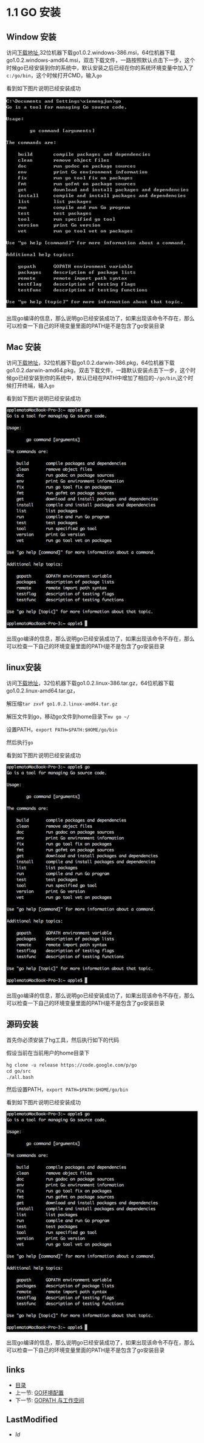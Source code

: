 # 1.1 GO 安装

## Window 安装
    
  访问[下载地址][downlink],32位机器下载go1.0.2.windows-386.msi，64位机器下载go1.0.2.windows-amd64.msi，双击下载文件，一路按照默认点击下一步，这个时候go已经安装到你的系统中，默认安装之后已经在你的系统环境变量中加入了`c:/go/bin`，这个时候打开CMD，输入`go`
  
  看到如下图片说明已经安装成功

  ![](images/1.1.cmd.png?raw=true)
 
  出现go编译的信息，那么说明go已经安装成功了，如果出现该命令不存在，那么可以检查一下自己的环境变量里面的PATH是不是包含了go安装目录

## Mac 安装

  访问[下载地址][downlink]，32位机器下载go1.0.2.darwin-386.pkg，64位机器下载go1.0.2.darwin-amd64.pkg，双击下载文件，一路默认安装点击下一步，这个时候go已经安装到你的系统中，默认已经在PATH中增加了相应的`~/go/bin`,这个时候打开终端，输入`go`

  看到如下图片说明已经安装成功

  ![](images/1.1.mac.png?raw=true)

  出现go编译的信息，那么说明go已经安装成功了，如果出现该命令不存在，那么可以检查一下自己的环境变量里面的PATH是不是包含了go安装目录

## linux安装
  访问[下载地址][downlink]，32位机器下载go1.0.2.linux-386.tar.gz，64位机器下载go1.0.2.linux-amd64.tar.gz，
  
  解压缩`tar zxvf go1.0.2.linux-amd64.tar.gz`
  
  解压文件到go，移动go文件到home目录下`mv go ~/`
  
  设置PATH，`export PATH=$PATH:$HOME/go/bin`
  
  然后执行`go`
  
  看到如下图片说明已经安装成功

  ![](images/1.1.mac.png?raw=true)

  出现go编译的信息，那么说明go已经安装成功了，如果出现该命令不存在，那么可以检查一下自己的环境变量里面的PATH是不是包含了go安装目录


## 源码安装
   首先你必须安装了hg工具，然后执行如下的代码
   
   假设当前在当前用户的home目录下
    
   	hg clone -u release https://code.google.com/p/go
   	cd go/src
   	./all.bash
   	
   然后设置PATH，`export PATH=$PATH:$HOME/go/bin`
   
   看到如下图片说明已经安装成功

  ![](images/1.1.mac.png?raw=true)

  出现go编译的信息，那么说明go已经安装成功了，如果出现该命令不存在，那么可以检查一下自己的环境变量里面的PATH是不是包含了go安装目录

## links
   * [目录](<preface.md>)
   * 上一节: [GO环境配置](<1.md>)
   * 下一节: [GOPATH 与工作空间](<1.2.md>)

## LastModified 
   * $Id$

[downlink]: http://code.google.com/p/go/downloads/list "GO安装下载"